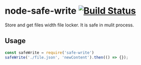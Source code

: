 node-safe-write  [![Build Status](https://travis-ci.org/Bacra/node-safe-write.svg?branch=master)](https://travis-ci.org/Bacra/node-safe-write)
==================

Store and get files width file locker. It is safe in mulit process.

## Usage

```javascript
const safeWrite = require('safe-write')
safeWrite('./file.json', 'newContent').then(() => {});
```

